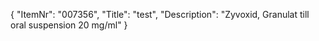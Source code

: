 {
  "ItemNr": "007356",
  "Title": "test",
  "Description": "Zyvoxid, Granulat till oral suspension 20 mg/ml"
}